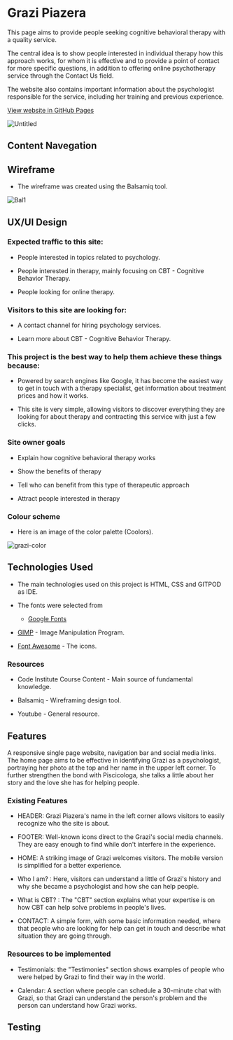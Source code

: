 <h1>Grazi Piazera</h1>
<p>This page aims to provide people seeking cognitive behavioral therapy with a quality service.

The central idea is to show people interested in individual therapy how this approach works, for whom it is effective and to provide a point of contact for more specific questions, in addition to offering online psychotherapy service through the Contact Us field.

The website also contains important information about the psychologist responsible for the service, including her training and previous experience.
</P>

[View website in GitHub Pages](https://cacpaes.github.io/first-project-ci/)

![Untitled](https://user-images.githubusercontent.com/93129370/150798191-2c6e80ba-f233-456e-a821-c8925081f24b.jpg)

<h2>Content Navegation</h2>

<h2>Wireframe</h2>

* The wireframe was created using the Balsamiq tool.

![Bal1](https://user-images.githubusercontent.com/93129370/150820379-0974b126-9ac3-47ab-9136-712056c692e8.jpg)

<h2>UX/UI Design</h2>

<h3>Expected traffic to this site:</h3>

* People interested in topics related to psychology.

* People interested in therapy, mainly focusing on CBT - Cognitive Behavior Therapy.

* People looking for online therapy.

<h3>Visitors to this site are looking for:</h3>

* A contact channel for hiring psychology services.

* Learn more about CBT - Cognitive Behavior Therapy.

<h3>This project is the best way to help them achieve these things because:</h3>

* Powered by search engines like Google, it has become the easiest way to get in touch with a therapy specialist, get information about treatment prices and how it works.

* This site is very simple, allowing visitors to discover everything they are looking for about therapy and contracting this service with just a few clicks.

<h3>Site owner goals</h3>

* Explain how cognitive behavioral therapy works

* Show the benefits of therapy

* Tell who can benefit from this type of therapeutic approach

* Attract people interested in therapy

<h3>Colour scheme</h3>

* Here is an image of the color palette (Coolors).

![grazi-color](https://user-images.githubusercontent.com/93129370/150827067-e55bf275-ed7d-4d32-8232-cf7e3c2a6617.jpeg)

<h2>Technologies Used</h2>

* The main technologies used on this project is HTML, CSS and GITPOD as IDE.

* The fonts were selected from 
   
    - [Google Fonts](https://fonts.google.com/)

* [GIMP](https://www.gimp.org/) - Image Manipulation Program.

* [Font Awesome](https://fontawesome.com/v4.7/icons/) - The icons.

<h3>Resources</h3>

* Code Institute Course Content - Main source of fundamental knowledge.

* Balsamiq - Wireframing design tool.

* Youtube - General resource.


<h2>Features</h2>

<p>A responsive single page website, navigation bar and social media links. The home page aims to be effective in identifying Grazi as a psychologist, portraying her photo at the top and her name in the upper left corner. To further strengthen the bond with Piscicologa, she talks a little about her story and the love she has for helping people.</p>

<h3>Existing Features</h3>

* HEADER: Grazi Piazera's name in the left corner allows visitors to easily recognize who the site is about.

* FOOTER: Well-known icons direct to the Grazi's social media channels. They are easy enough to find while don't interfere in the experience.

* HOME: A striking image of Grazi welcomes visitors. The mobile version is simplified for a better experience.

* Who I am? : Here, visitors can understand a little of Grazi's history and why she became a psychologist and how she can help people.

* What is CBT? : The "CBT" section explains what your expertise is on how CBT can help solve problems in people's lives.

* CONTACT: A simple form, with some basic information needed, where that people who are looking for help can get in touch and describe what situation they are going through.

<h3>Resources to be implemented</h3>

* Testimonials: the "Testimonies" section shows examples of people who were helped by Grazi to find their way in the world.

* Calendar: A section where people can schedule a 30-minute chat with Grazi, so that Grazi can understand the person's problem and the person can understand how Grazi works.

<h2>Testing</h2>











